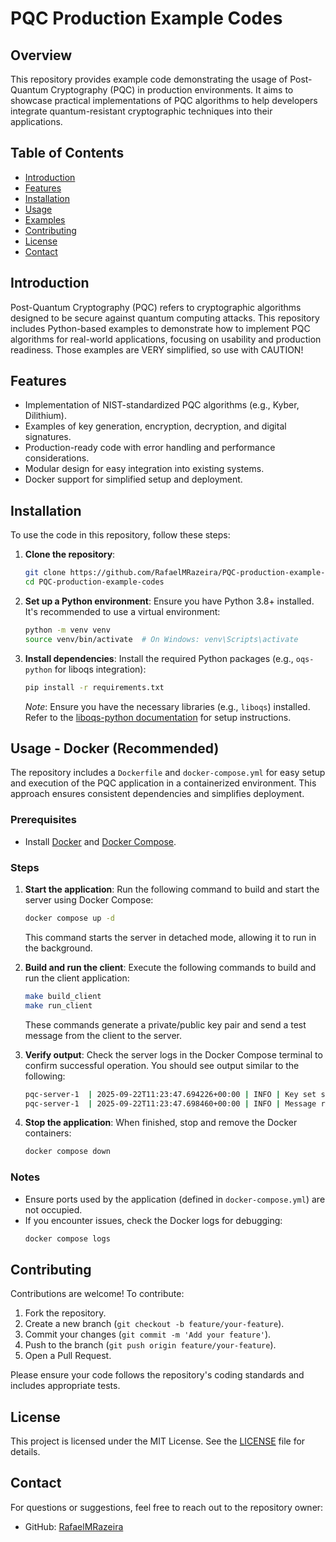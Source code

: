 # PQC Production Example Codes

## Overview
This repository provides example code demonstrating the usage of Post-Quantum Cryptography (PQC) in production environments. It aims to showcase practical implementations of PQC algorithms to help developers integrate quantum-resistant cryptographic techniques into their applications.

## Table of Contents
- [Introduction](#introduction)
- [Features](#features)
- [Installation](#installation)
- [Usage](#usage)
- [Examples](#examples)
- [Contributing](#contributing)
- [License](#license)
- [Contact](#contact)

## Introduction
Post-Quantum Cryptography (PQC) refers to cryptographic algorithms designed to be secure against quantum computing attacks. This repository includes Python-based examples to demonstrate how to implement PQC algorithms for real-world applications, focusing on usability and production readiness. Those examples are VERY simplified, so use with CAUTION!

## Features
- Implementation of NIST-standardized PQC algorithms (e.g., Kyber, Dilithium).
- Examples of key generation, encryption, decryption, and digital signatures.
- Production-ready code with error handling and performance considerations.
- Modular design for easy integration into existing systems.
- Docker support for simplified setup and deployment.

## Installation
To use the code in this repository, follow these steps:

1. **Clone the repository**:
   ```bash
   git clone https://github.com/RafaelMRazeira/PQC-production-example-codes.git
   cd PQC-production-example-codes
   ```

2. **Set up a Python environment**:
   Ensure you have Python 3.8+ installed. It's recommended to use a virtual environment:
   ```bash
   python -m venv venv
   source venv/bin/activate  # On Windows: venv\Scripts\activate
   ```

3. **Install dependencies**:
   Install the required Python packages (e.g., `oqs-python` for liboqs integration):
   ```bash
   pip install -r requirements.txt
   ```

   *Note*: Ensure you have the necessary libraries (e.g., `liboqs`) installed. Refer to the [liboqs-python documentation](https://github.com/open-quantum-safe/liboqs-python) for setup instructions.

## Usage - Docker (Recommended)
The repository includes a `Dockerfile` and `docker-compose.yml` for easy setup and execution of the PQC application in a containerized environment. This approach ensures consistent dependencies and simplifies deployment.

### Prerequisites
- Install [Docker](https://docs.docker.com/get-docker/) and [Docker Compose](https://docs.docker.com/compose/install/).

### Steps
1. **Start the application**:
   Run the following command to build and start the server using Docker Compose:
   ```bash
   docker compose up -d
   ```
   This command starts the server in detached mode, allowing it to run in the background.

2. **Build and run the client**:
   Execute the following commands to build and run the client application:
   ```bash
   make build_client
   make run_client
   ```
   These commands generate a private/public key pair and send a test message from the client to the server.

3. **Verify output**:
   Check the server logs in the Docker Compose terminal to confirm successful operation. You should see output similar to the following:
   ```bash
   pqc-server-1  | 2025-09-22T11:23:47.694226+00:00 | INFO | Key set successfully | {}
   pqc-server-1  | 2025-09-22T11:23:47.698460+00:00 | INFO | Message received: Hello, secure world! | {}
   ```

4. **Stop the application**:
   When finished, stop and remove the Docker containers:
   ```bash
   docker compose down
   ```

### Notes
- Ensure ports used by the application (defined in `docker-compose.yml`) are not occupied.
- If you encounter issues, check the Docker logs for debugging:
  ```bash
  docker compose logs
  ```

## Contributing
Contributions are welcome! To contribute:

1. Fork the repository.
2. Create a new branch (`git checkout -b feature/your-feature`).
3. Commit your changes (`git commit -m 'Add your feature'`).
4. Push to the branch (`git push origin feature/your-feature`).
5. Open a Pull Request.

Please ensure your code follows the repository's coding standards and includes appropriate tests.

## License
This project is licensed under the MIT License. See the [LICENSE](LICENSE) file for details.

## Contact
For questions or suggestions, feel free to reach out to the repository owner:

- GitHub: [RafaelMRazeira](https://github.com/RafaelMRazeira)
